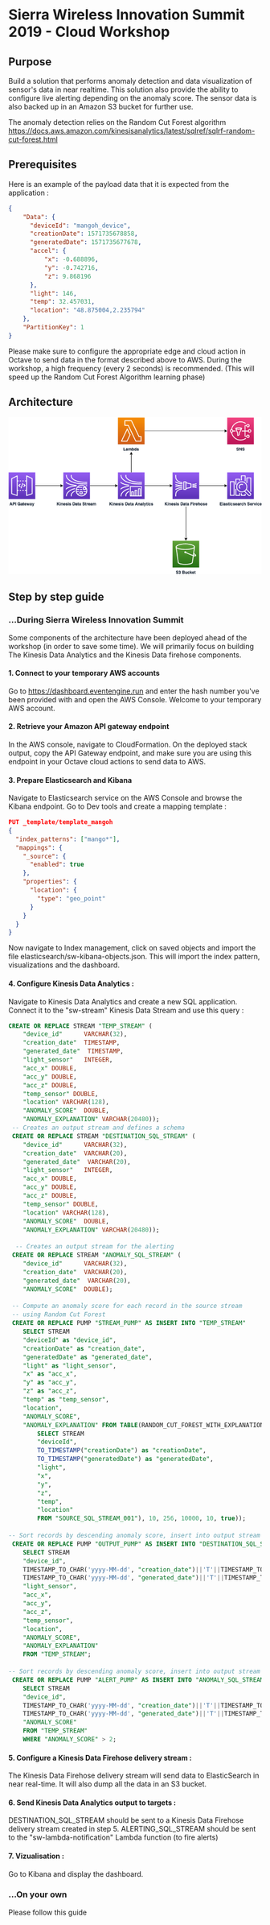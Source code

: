 # Sierra Wireless Innovation Summit 2019 - Cloud Workshop

## Purpose
Build a solution that performs anomaly detection and data visualization of sensor's data in near realtime.
This solution also provide the ability to configure live alerting depending on the anomaly score.
The sensor data is also backed up in an Amazon S3 bucket for further use.

The anomaly detection relies on the Random Cut Forest algorithm https://docs.aws.amazon.com/kinesisanalytics/latest/sqlref/sqlrf-random-cut-forest.html

## Prerequisites
Here is an example of the payload data that it is expected from the application :
```json
{
    "Data": {
      "deviceId": "mangoh_device",
      "creationDate": 1571735678858,
      "generatedDate": 1571735677678,
      "accel": {
          "x": -0.688896,
          "y": -0.742716,
          "z": 9.868196
      },
      "light": 146,
      "temp": 32.457031,
      "location": "48.875004,2.235794"
    },
    "PartitionKey": 1  
}
```
Please make sure to configure the appropriate edge and cloud action in Octave to send data in the format described above to AWS. During the workshop, a high frequency (every 2 seconds) is recommended. (This will speed up the Random Cut Forest Algorithm learning phase)


## Architecture

![Image description](stack/sw-architecture-diagram.png)


## Step by step guide
### ...During Sierra Wireless Innovation Summit
Some components of the architecture have been deployed ahead of the workshop (in order to save some time).
We will primarily focus on building The Kinesis Data Analytics and the Kinesis Data firehose components.
#### 1. Connect to your temporary AWS accounts
Go to https://dashboard.eventengine.run and enter the hash number you've been provided with and open the AWS Console.
Welcome to your temporary AWS account.
#### 2. Retrieve your Amazon API gateway endpoint
In the AWS console, navigate to CloudFormation. On the deployed stack output, copy the API Gateway endpoint, and make sure you are using this endpoint in your Octave cloud actions to send data to AWS.
#### 3. Prepare Elasticsearch and Kibana
Navigate to Elasticsearch service on the AWS Console and browse the Kibana endpoint.
Go to Dev tools and create a mapping template :

```json
PUT _template/template_mangoh
{
  "index_patterns": ["mango*"],
  "mappings": {
    "_source": {
      "enabled": true
    },
    "properties": {
      "location": {
        "type": "geo_point"
      }
    }
  }
}
```
Now navigate to Index management, click on saved objects and import the file elasticsearch/sw-kibana-objects.json. This will import the index pattern, visualizations and the dashboard.

#### 4. Configure Kinesis Data Analytics :
Navigate to Kinesis Data Analytics and create a new SQL application.
Connect it to the "sw-stream" Kinesis Data Stream and use this query :

```sql
CREATE OR REPLACE STREAM "TEMP_STREAM" (
    "device_id"      VARCHAR(32),
    "creation_date"  TIMESTAMP,
    "generated_date"  TIMESTAMP,
    "light_sensor"   INTEGER,
    "acc_x" DOUBLE,
    "acc_y" DOUBLE,
    "acc_z" DOUBLE,
    "temp_sensor" DOUBLE,
    "location" VARCHAR(128),
    "ANOMALY_SCORE"  DOUBLE,
    "ANOMALY_EXPLANATION" VARCHAR(20480));
 -- Creates an output stream and defines a schema
 CREATE OR REPLACE STREAM "DESTINATION_SQL_STREAM" (
    "device_id"      VARCHAR(32),
    "creation_date"  VARCHAR(20),
    "generated_date"  VARCHAR(20),
    "light_sensor"   INTEGER,
    "acc_x" DOUBLE,
    "acc_y" DOUBLE,
    "acc_z" DOUBLE,
    "temp_sensor" DOUBLE,
    "location" VARCHAR(128),
    "ANOMALY_SCORE"  DOUBLE,
    "ANOMALY_EXPLANATION" VARCHAR(20480));
    
  -- Creates an output stream for the alerting
 CREATE OR REPLACE STREAM "ANOMALY_SQL_STREAM" (
    "device_id"      VARCHAR(32),
    "creation_date"  VARCHAR(20),
    "generated_date"  VARCHAR(20),
    "ANOMALY_SCORE"  DOUBLE);
    
 -- Compute an anomaly score for each record in the source stream
 -- using Random Cut Forest
 CREATE OR REPLACE PUMP "STREAM_PUMP" AS INSERT INTO "TEMP_STREAM"
    SELECT STREAM
    "deviceId" as "device_id",
    "creationDate" as "creation_date",
    "generatedDate" as "generated_date",
    "light" as "light_sensor",
    "x" as "acc_x",
    "y" as "acc_y",
    "z" as "acc_z",
    "temp" as "temp_sensor",
    "location",
    "ANOMALY_SCORE",
    "ANOMALY_EXPLANATION" FROM TABLE(RANDOM_CUT_FOREST_WITH_EXPLANATION(CURSOR(
        SELECT STREAM 
        "deviceId",
        TO_TIMESTAMP("creationDate") as "creationDate",
        TO_TIMESTAMP("generatedDate") as "generatedDate",
        "light",
        "x",
        "y",
        "z",
        "temp",
        "location"
        FROM "SOURCE_SQL_STREAM_001"), 10, 256, 10000, 10, true));

-- Sort records by descending anomaly score, insert into output stream
 CREATE OR REPLACE PUMP "OUTPUT_PUMP" AS INSERT INTO "DESTINATION_SQL_STREAM"
    SELECT STREAM
    "device_id",
    TIMESTAMP_TO_CHAR('yyyy-MM-dd', "creation_date")||'T'||TIMESTAMP_TO_CHAR('HH:mm:ss', "creation_date"),
    TIMESTAMP_TO_CHAR('yyyy-MM-dd', "generated_date")||'T'||TIMESTAMP_TO_CHAR('HH:mm:ss', "generated_date"),
    "light_sensor",
    "acc_x",
    "acc_y",
    "acc_z",
    "temp_sensor",
    "location",
    "ANOMALY_SCORE", 
    "ANOMALY_EXPLANATION"
    FROM "TEMP_STREAM";

-- Sort records by descending anomaly score, insert into output stream
 CREATE OR REPLACE PUMP "ALERT_PUMP" AS INSERT INTO "ANOMALY_SQL_STREAM"
    SELECT STREAM
    "device_id",
    TIMESTAMP_TO_CHAR('yyyy-MM-dd', "creation_date")||'T'||TIMESTAMP_TO_CHAR('HH:mm:ss', "creation_date"),
    TIMESTAMP_TO_CHAR('yyyy-MM-dd', "generated_date")||'T'||TIMESTAMP_TO_CHAR('HH:mm:ss', "generated_date"),
    "ANOMALY_SCORE"
    FROM "TEMP_STREAM"
    WHERE "ANOMALY_SCORE" > 2;

```

#### 5. Configure a Kinesis Data Firehose delivery stream :
The Kinesis Data Firehose delivery stream will send data to ElasticSearch in near real-time. It will also dump all the data in an S3 bucket.

#### 6. Send Kinesis Data Analytics output to targets :
DESTINATION_SQL_STREAM should be sent to a Kinesis Data Firehose delivery stream created in step 5.
ALERTING_SQL_STREAM should be sent to the "sw-lambda-notification" Lambda function (to fire alerts)

#### 7. Vizualisation :
Go to Kibana and display the dashboard.

### ...On your own
Please follow this guide
